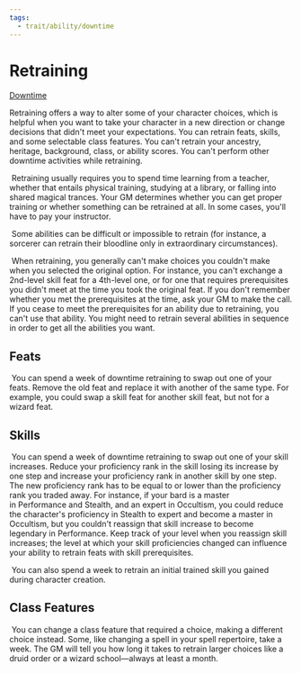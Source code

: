 ```yaml
---
tags:
  - trait/ability/downtime
---
```

# Retraining

[Downtime](Downtime.md "Action & Ability Trait")

Retraining offers a way to alter some of your character choices, which is helpful when you want to take your character in a new direction or change decisions that didn't meet your expectations. You can retrain feats, skills, and some selectable class features. You can't retrain your ancestry, heritage, background, class, or ability scores. You can't perform other downtime activities while retraining.  
  
 Retraining usually requires you to spend time learning from a teacher, whether that entails physical training, studying at a library, or falling into shared magical trances. Your GM determines whether you can get proper training or whether something can be retrained at all. In some cases, you'll have to pay your instructor.  
  
 Some abilities can be difficult or impossible to retrain (for instance, a sorcerer can retrain their bloodline only in extraordinary circumstances).  
  
 When retraining, you generally can't make choices you couldn't make when you selected the original option. For instance, you can't exchange a 2nd-level skill feat for a 4th-level one, or for one that requires prerequisites you didn't meet at the time you took the original feat. If you don't remember whether you met the prerequisites at the time, ask your GM to make the call. If you cease to meet the prerequisites for an ability due to retraining, you can't use that ability. You might need to retrain several abilities in sequence in order to get all the abilities you want.

## Feats

 You can spend a week of downtime retraining to swap out one of your feats. Remove the old feat and replace it with another of the same type. For example, you could swap a skill feat for another skill feat, but not for a wizard feat.

## Skills

 You can spend a week of downtime retraining to swap out one of your skill increases. Reduce your proficiency rank in the skill losing its increase by one step and increase your proficiency rank in another skill by one step. The new proficiency rank has to be equal to or lower than the proficiency rank you traded away. For instance, if your bard is a master in Performance and Stealth, and an expert in Occultism, you could reduce the character's proficiency in Stealth to expert and become a master in Occultism, but you couldn't reassign that skill increase to become legendary in Performance. Keep track of your level when you reassign skill increases; the level at which your skill proficiencies changed can influence your ability to retrain feats with skill prerequisites.  
  
 You can also spend a week to retrain an initial trained skill you gained during character creation.

## Class Features

 You can change a class feature that required a choice, making a different choice instead. Some, like changing a spell in your spell repertoire, take a week. The GM will tell you how long it takes to retrain larger choices like a druid order or a wizard school—always at least a month.